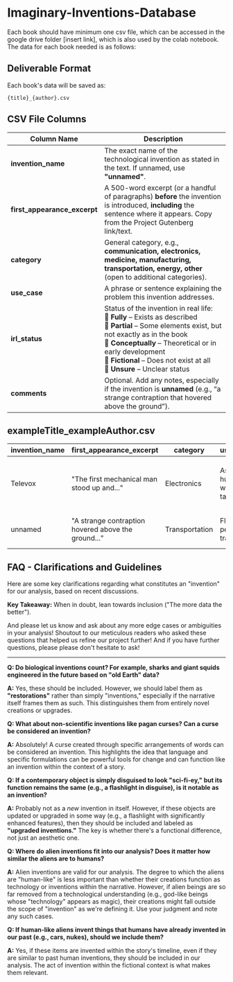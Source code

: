 # Imaginary-Inventions-Database
Each book should have minimum one csv file, which can be accessed in the google drive folder [insert link], which is also used by the colab notebook. The data for each book needed is as follows:

##  Deliverable Format  

Each book's data will be saved as:  
```plaintext
{title}_{author}.csv
```
## CSV File Columns  

| Column Name                | Description |
|----------------------------|-------------|
| **invention_name**         | The exact name of the technological invention as stated in the text. If unnamed, use **"unnamed"**. |
| **first_appearance_excerpt** | A 500-word excerpt (or a handful of paragraphs) **before** the invention is introduced, **including** the sentence where it appears. Copy from the Project Gutenberg link/text. |
| **category**               | General category, e.g., **communication, electronics, medicine, manufacturing, transportation, energy, other** (open to additional categories). |
| **use_case**               | A phrase or sentence explaining the problem this invention addresses. |
| **irl_status**             | Status of the invention in real life: <br> 🔹 **Fully** – Exists as described <br> 🔹 **Partial** – Some elements exist, but not exactly as in the book <br> 🔹 **Conceptually** – Theoretical or in early development <br> 🔹 **Fictional** – Does not exist at all <br> 🔹 **Unsure** – Unclear status |
| **comments**               | Optional. Add any notes, especially if the invention is **unnamed** (e.g., “a strange contraption that hovered above the ground”). |



## exampleTitle_exampleAuthor.csv

| invention_name | first_appearance_excerpt | category | use_case | irl_status | comments |
|---------------|--------------------------|----------|----------|------------|----------|
| Televox | "The first mechanical man stood up and..." | Electronics | Assists humans with tasks | Partial | Early robots like ASIMO exist, but not as advanced. |
| unnamed | "A strange contraption hovered above the ground..." | Transportation | Flying personal transport | Fictional | Described as a "floating disk." |


## FAQ - Clarifications and Guidelines

Here are some key clarifications regarding what constitutes an "invention" for our analysis, based on recent discussions.

**Key Takeaway:** When in doubt, lean towards inclusion ("The more data the better").

And please let us know and ask about any more edge cases or ambiguities in your analysis! Shoutout to our meticulous readers who asked these questions that helped us refine our project further! And if you have further questions, please please don't hesitate to ask!

---

**Q: Do biological inventions count? For example, sharks and giant squids engineered in the future based on "old Earth" data?**

**A:** Yes, these should be included. However, we should label them as **"restorations"** rather than simply "inventions," especially if the narrative itself frames them as such. This distinguishes them from entirely novel creations or upgrades.

**Q: What about non-scientific inventions like pagan curses? Can a curse be considered an invention?**

**A:** Absolutely! A curse created through specific arrangements of words can be considered an invention. This highlights the idea that language and specific formulations can be powerful tools for change and can function like an invention within the context of a story.


**Q: If a contemporary object is simply disguised to look "sci-fi-ey," but its function remains the same (e.g., a flashlight in disguise), is it notable as an invention?**

**A:** Probably not as a *new* invention in itself. However, if these objects are updated or upgraded in some way (e.g., a flashlight with significantly enhanced features), then they should be included and labeled as **"upgraded inventions."** The key is whether there's a functional difference, not just an aesthetic one.

**Q: Where do alien inventions fit into our analysis? Does it matter how similar the aliens are to humans?**

**A:** Alien inventions are valid for our analysis. The degree to which the aliens are "human-like" is less important than whether their creations function as technology or inventions within the narrative. However, if alien beings are so far removed from a technological understanding (e.g., god-like beings whose "technology" appears as magic), their creations might fall outside the scope of "invention" as we're defining it. Use your judgment and note any such cases.


**Q: If human-like aliens invent things that humans have already invented in our past (e.g., cars, nukes), should we include them?**

**A:** Yes, if these items are invented within the story's timeline, even if they are similar to past human inventions, they should be included in our analysis. The act of invention within the fictional context is what makes them relevant.

